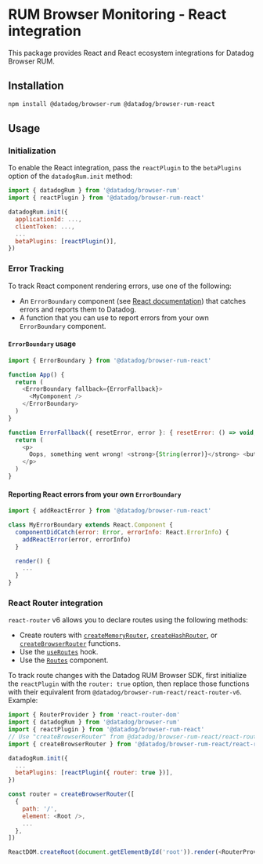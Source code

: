 # RUM Browser Monitoring - React integration

This package provides React and React ecosystem integrations for Datadog Browser RUM.

## Installation

```bash
npm install @datadog/browser-rum @datadog/browser-rum-react
```

## Usage

### Initialization

To enable the React integration, pass the `reactPlugin` to the `betaPlugins` option of the `datadogRum.init` method:

```javascript
import { datadogRum } from '@datadog/browser-rum'
import { reactPlugin } from '@datadog/browser-rum-react'

datadogRum.init({
  applicationId: ...,
  clientToken: ...,
  ...
  betaPlugins: [reactPlugin()],
})
```

### Error Tracking

To track React component rendering errors, use one of the following:

- An `ErrorBoundary` component (see [React documentation][1]) that catches errors and reports them to Datadog.
- A function that you can use to report errors from your own `ErrorBoundary` component.

#### `ErrorBoundary` usage

```javascript
import { ErrorBoundary } from '@datadog/browser-rum-react'

function App() {
  return (
    <ErrorBoundary fallback={ErrorFallback}>
      <MyComponent />
    </ErrorBoundary>
  )
}

function ErrorFallback({ resetError, error }: { resetError: () => void; error: unknown }) {
  return (
    <p>
      Oops, something went wrong! <strong>{String(error)}</strong> <button onClick={resetError}>Retry</button>
    </p>
  )
}
```

#### Reporting React errors from your own `ErrorBoundary`

```javascript
import { addReactError } from '@datadog/browser-rum-react'

class MyErrorBoundary extends React.Component {
  componentDidCatch(error: Error, errorInfo: React.ErrorInfo) {
    addReactError(error, errorInfo)
  }

  render() {
    ...
  }
}

```

### React Router integration

`react-router` v6 allows you to declare routes using the following methods:

- Create routers with [`createMemoryRouter`][2], [`createHashRouter`][3], or [`createBrowserRouter`][4] functions.
- Use the [`useRoutes`][5] hook.
- Use the [`Routes`][6] component.

To track route changes with the Datadog RUM Browser SDK, first initialize the `reactPlugin` with the `router: true` option, then replace those functions with their equivalent from `@datadog/browser-rum-react/react-router-v6`. Example:

```javascript
import { RouterProvider } from 'react-router-dom'
import { datadogRum } from '@datadog/browser-rum'
import { reactPlugin } from '@datadog/browser-rum-react'
// Use "createBrowserRouter" from @datadog/browser-rum-react/react-router-v6 instead of react-router-dom:
import { createBrowserRouter } from '@datadog/browser-rum-react/react-router-v6'

datadogRum.init({
  ...
  betaPlugins: [reactPlugin({ router: true })],
})

const router = createBrowserRouter([
  {
    path: '/',
    element: <Root />,
    ...
  },
])

ReactDOM.createRoot(document.getElementById('root')).render(<RouterProvider router={router} />)
```

[1]: https://react.dev/reference/react/Component#catching-rendering-errors-with-an-error-boundary
[2]: https://reactrouter.com/en/main/routers/create-memory-router
[3]: https://reactrouter.com/en/main/routers/create-hash-router
[4]: https://reactrouter.com/en/main/routers/create-browser-router
[5]: https://reactrouter.com/en/main/hooks/use-routes
[6]: https://reactrouter.com/en/main/components/routes
